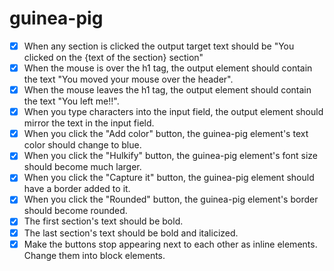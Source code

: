# guinea-pig

- [x] When any section is clicked the output target text should be "You clicked on the {text of the section} section"
- [x] When the mouse is over the h1 tag, the output element should contain the text "You moved your mouse over the header".
- [x] When the mouse leaves the h1 tag, the output element should contain the text "You left me!!".
- [x] When you type characters into the input field, the output element should mirror the text in the input field.
- [x] When you click the "Add color" button, the guinea-pig element's text color should change to blue.
- [x] When you click the "Hulkify" button, the guinea-pig element's font size should become much larger.
- [x] When you click the "Capture it" button, the guinea-pig element should have a border added to it.
- [x] When you click the "Rounded" button, the guinea-pig element's border should become rounded.
- [x] The first section's text should be bold.
- [x] The last section's text should be bold and italicized.
- [x] Make the buttons stop appearing next to each other as inline elements. Change them into block elements.